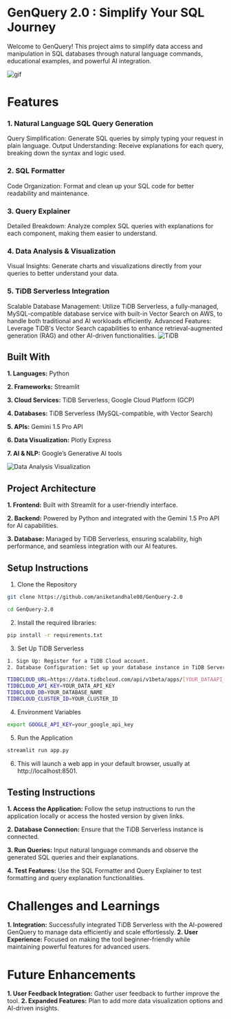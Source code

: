 # GenQuery 2.0 : Simplify Your SQL Journey
Welcome to GenQuery!  This project aims to simplify data access and manipulation in SQL databases through natural language commands, educational examples, and powerful AI integration.

![gif](https://github.com/user-attachments/assets/733619ed-c962-4d83-a697-a5053fc9a406)

# Features
### 1. Natural Language SQL Query Generation
Query Simplification: Generate SQL queries by simply typing your request in plain language.
Output Understanding: Receive explanations for each query, breaking down the syntax and logic used.
### 2. SQL Formatter
Code Organization: Format and clean up your SQL code for better readability and maintenance.
### 3. Query Explainer
Detailed Breakdown: Analyze complex SQL queries with explanations for each component, making them easier to understand.
### 4. Data Analysis & Visualization
Visual Insights: Generate charts and visualizations directly from your queries to better understand your data.
### 5. TiDB Serverless Integration
Scalable Database Management: Utilize TiDB Serverless, a fully-managed, MySQL-compatible database service with built-in Vector Search on AWS, to handle both traditional and AI workloads efficiently.
Advanced Features: Leverage TiDB's Vector Search capabilities to enhance retrieval-augmented generation (RAG) and other AI-driven functionalities.
![TiDB](https://github.com/user-attachments/assets/0afa45f3-cdb3-4e7f-9bdd-8a7e93d334a4)

## Built With
**1. Languages:** Python

**2. Frameworks:** Streamlit

**3. Cloud Services:** TiDB Serverless, Google Cloud Platform (GCP)

**4. Databases:** TiDB Serverless (MySQL-compatible, with Vector Search)

**5. APIs:** Gemini 1.5 Pro API

**6. Data Visualization:** Plotly Express

**7. AI & NLP:** Google’s Generative AI tools

![Data Analysis   Visualization](https://github.com/user-attachments/assets/9a7a7086-54b9-4785-ba0e-63c0150c6a70)

## Project Architecture

**1. Frontend:** Built with Streamlit for a user-friendly interface.

**2. Backend:** Powered by Python and integrated with the Gemini 1.5 Pro API for AI capabilities.

**3. Database:** Managed by TiDB Serverless, ensuring scalability, high performance, and seamless integration with our AI features.

## Setup Instructions

1. Clone the Repository
```bash
git clone https://github.com/aniketandhale08/GenQuery-2.0
```
```bash
cd GenQuery-2.0
```

2. Install the required libraries:
```bash
pip install -r requirements.txt
```

3. Set Up TiDB Serverless
```bash
1. Sign Up: Register for a TiDB Cloud account.
2. Database Configuration: Set up your database instance in TiDB Serverless and import your data.

TIDBCLOUD_URL=https://data.tidbcloud.com/api/v1beta/apps/[YOUR_DATAAPI_ENDPOINT]/v1/chat2chart
TIDBCLOUD_API_KEY=YOUR_DATA_API_KEY
TIDBCLOUD_DB=YOUR_DATABASE_NAME
TIDBCLOUD_CLUSTER_ID=YOUR_CLUSTER_ID
```

4. Environment Variables
```bash
export GOOGLE_API_KEY=your_google_api_key
```

5. Run the Application
```bash
streamlit run app.py
```

6. This will launch a web app in your default browser, usually at http://localhost:8501.

## Testing Instructions

**1. Access the Application:** Follow the setup instructions to run the application locally or access the hosted version by given links.

**2. Database Connection:** Ensure that the TiDB Serverless instance is connected.

**3. Run Queries:** Input natural language commands and observe the generated SQL queries and their explanations.

**4. Test Features:** Use the SQL Formatter and Query Explainer to test formatting and query explanation functionalities.

# Challenges and Learnings
**1. Integration:** Successfully integrated TiDB Serverless with the AI-powered GenQuery to manage data efficiently and scale effortlessly.
**2. User Experience:** Focused on making the tool beginner-friendly while maintaining powerful features for advanced users.

# Future Enhancements
**1. User Feedback Integration:** Gather user feedback to further improve the tool.
**2. Expanded Features:** Plan to add more data visualization options and AI-driven insights.
